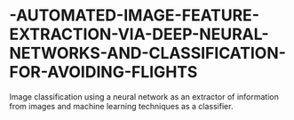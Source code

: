 # -AUTOMATED-IMAGE-FEATURE-EXTRACTION-VIA-DEEP-NEURAL-NETWORKS-AND-CLASSIFICATION-FOR-AVOIDING-FLIGHTS

Image classification using a neural network as an extractor of information from images and machine learning techniques as a classifier.
